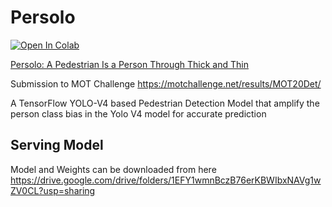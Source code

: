 # Persolo
[![Open In Colab](https://colab.research.google.com/assets/colab-badge.svg)](https://colab.research.google.com/drive/1Sa_EoJvM0h3BRXU2cLOzWhYus5Zsg7Ib?usp=sharing)

[Persolo: A Pedestrian Is a Person Through Thick and Thin](https://marwankefah.github.io/assets/pdf/papers/persolo.pdf)

Submission to MOT Challenge https://motchallenge.net/results/MOT20Det/

A TensorFlow YOLO-V4 based Pedestrian Detection Model that amplify the person class bias in the Yolo V4 model for accurate prediction

## Serving Model
Model and Weights can be downloaded from here
 https://drive.google.com/drive/folders/1EFY1wmnBczB76erKBWIbxNAVg1wZV0CL?usp=sharing
 


